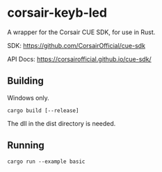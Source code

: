 # corsair-keyb-led

A wrapper for the Corsair CUE SDK, for use in Rust.

SDK: https://github.com/CorsairOfficial/cue-sdk

API Docs: https://corsairofficial.github.io/cue-sdk/

## Building

Windows only.

`cargo build [--release]`

The dll in the dist directory is needed.

## Running

`cargo run --example basic`

